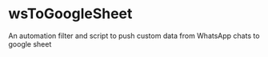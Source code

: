 # wsToGoogleSheet
An automation filter and script to push custom data from WhatsApp chats to google sheet
